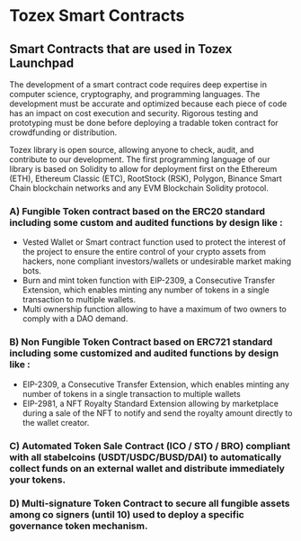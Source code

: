 # Tozex Smart Contracts

## Smart Contracts that are used in Tozex Launchpad

The development of a smart contract code requires deep expertise in computer science, cryptography, and programming languages. The development must be accurate and optimized because each piece of code has an impact on cost execution and security. Rigorous testing and prototyping must be done before deploying a tradable token contract for crowdfunding or distribution.

Tozex library is open source, allowing anyone to check, audit, and contribute to our development. The first programming language of our library is based on Solidity to allow for deployment first on the Ethereum (ETH), Ethereum Classic (ETC), RootStock (RSK), Polygon,  Binance Smart Chain blockchain networks and any EVM Blockchain Solidity protocol. 

### A) Fungible Token contract based on the ERC20 standard including some custom and audited functions by design like : 
- Vested Wallet or Smart contract function used to protect the interest of the project to ensure the entire control of your crypto assets from hackers, none compliant investors/wallets or undesirable market making bots.
-  Burn and mint token function with EIP-2309, a Consecutive Transfer Extension, which enables minting any number of tokens in a single transaction to multiple wallets.
- Multi ownership function allowing to have a maximum of two owners to comply with a DAO demand.

### B) Non Fungible Token Contract based on ERC721 standard including some customized and audited functions by design like : 
- EIP-2309, a Consecutive Transfer Extension, which enables minting any number of tokens in a single transaction to multiple wallets
- EIP-2981, a NFT Royalty Standard Extension allowing by marketplace during a sale of the NFT to notify and send the royalty amount directly to the wallet creator.

### C) Automated Token Sale Contract (ICO / STO / BRO) compliant with all stabelcoins (USDT/USDC/BUSD/DAI) to automatically collect funds on an external wallet and distribute immediately your tokens. 

### D) Multi-signature Token Contract to secure all fungible assets among co signers (until 10) used to deploy a specific governance token mechanism.






